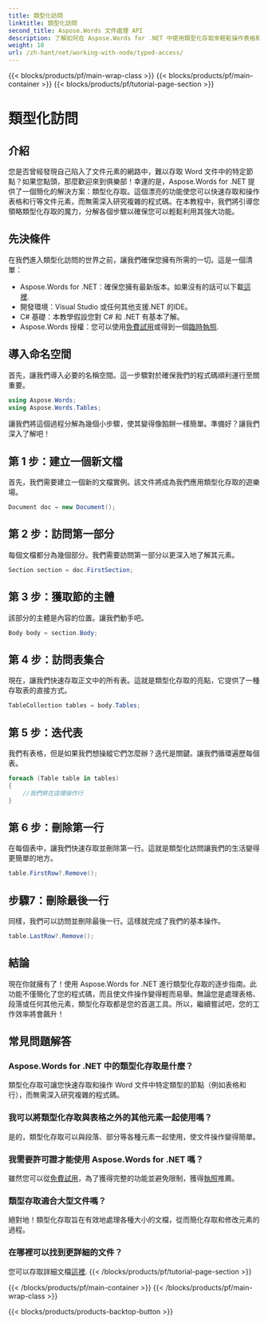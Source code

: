 ```yaml
---
title: 類型化訪問
linktitle: 類型化訪問
second_title: Aspose.Words 文件處理 API
description: 了解如何在 Aspose.Words for .NET 中使用類型化存取來輕鬆操作表格和行等文件元素。本逐步指南簡化了您的工作流程。
weight: 10
url: /zh-hant/net/working-with-node/typed-access/
---
```


{{< blocks/products/pf/main-wrap-class >}}
{{< blocks/products/pf/main-container >}}
{{< blocks/products/pf/tutorial-page-section >}}

# 類型化訪問

## 介紹

您是否曾經發現自己陷入了文件元素的網路中，難以存取 Word 文件中的特定節點？如果您點頭，那麼歡迎來到俱樂部！幸運的是，Aspose.Words for .NET 提供了一個簡化的解決方案：類型化存取。這個漂亮的功能使您可以快速存取和操作表格和行等文件元素，而無需深入研究複雜的程式碼。在本教程中，我們將引導您領略類型化存取的魔力，分解各個步驟以確保您可以輕鬆利用其強大功能。

## 先決條件

在我們進入類型化訪問的世界之前，讓我們確保您擁有所需的一切。這是一個清單：

-  Aspose.Words for .NET：確保您擁有最新版本。如果沒有的話可以下載[這裡](https://releases.aspose.com/words/net/).
- 開發環境：Visual Studio 或任何其他支援.NET 的IDE。
- C# 基礎：本教學假設您對 C# 和 .NET 有基本了解。
- Aspose.Words 授權：您可以使用[免費試用](https://releases.aspose.com/)或得到一個[臨時執照](https://purchase.aspose.com/temporary-license/).

## 導入命名空間

首先，讓我們導入必要的名稱空間。這一步驟對於確保我們的程式碼順利運行至關重要。

```csharp
using Aspose.Words;
using Aspose.Words.Tables;
```

讓我們將這個過程分解為幾個小步驟，使其變得像餡餅一樣簡單。準備好？讓我們深入了解吧！

## 第 1 步：建立一個新文檔

首先，我們需要建立一個新的文檔實例。該文件將成為我們應用類型化存取的遊樂場。

```csharp
Document doc = new Document();
```

## 第 2 步：訪問第一部分

每個文檔都分為幾個部分。我們需要訪問第一部分以更深入地了解其元素。

```csharp
Section section = doc.FirstSection;
```

## 第 3 步：獲取節的主體

該部分的主體是內容的位置。讓我們動手吧。

```csharp
Body body = section.Body;
```

## 第 4 步：訪問表集合

現在，讓我們快速存取正文中的所有表。這就是類型化存取的亮點，它提供了一種存取表的直接方式。

```csharp
TableCollection tables = body.Tables;
```

## 第 5 步：迭代表

我們有表格，但是如果我們想操縱它們怎麼辦？迭代是關鍵。讓我們循環遍歷每個表。

```csharp
foreach (Table table in tables)
{
    //我們將在這裡操作行
}
```

## 第 6 步：刪除第一行

在每個表中，讓我們快速存取並刪除第一行。這就是類型化訪問讓我們的生活變得更簡單的地方。

```csharp
table.FirstRow?.Remove();
```

## 步驟7：刪除最後一行

同樣，我們可以訪問並刪除最後一行。這樣就完成了我們的基本操作。

```csharp
table.LastRow?.Remove();
```

## 結論

現在你就擁有了！使用 Aspose.Words for .NET 進行類型化存取的逐步指南。此功能不僅簡化了您的程式碼，而且使文件操作變得輕而易舉。無論您是處理表格、段落或任何其他元素，類型化存取都是您的首選工具。所以，繼續嘗試吧，您的工作效率將會飆升！

## 常見問題解答

### Aspose.Words for .NET 中的類型化存取是什麼？
類型化存取可讓您快速存取和操作 Word 文件中特定類型的節點（例如表格和行），而無需深入研究複雜的程式碼。

### 我可以將類型化存取與表格之外的其他元素一起使用嗎？
是的，類型化存取可以與段落、部分等各種元素一起使用，使文件操作變得簡單。

### 我需要許可證才能使用 Aspose.Words for .NET 嗎？
雖然您可以從[免費試用](https://releases.aspose.com/)，為了獲得完整的功能並避免限制，獲得[執照](https://purchase.aspose.com/buy)推薦。

### 類型存取適合大型文件嗎？
絕對地！類型化存取旨在有效地處理各種大小的文檔，從而簡化存取和修改元素的過程。

### 在哪裡可以找到更詳細的文件？
您可以存取詳細文檔[這裡](https://reference.aspose.com/words/net/).
{{< /blocks/products/pf/tutorial-page-section >}}

{{< /blocks/products/pf/main-container >}}
{{< /blocks/products/pf/main-wrap-class >}}

{{< blocks/products/products-backtop-button >}}
